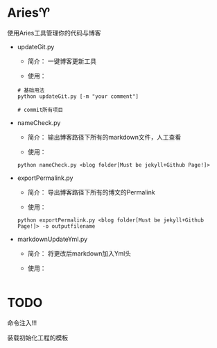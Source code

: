 # Aries:aries:

使用Aries工具管理你的代码与博客


* updateGit.py
    - 简介：
    一键博客更新工具

    - 使用：
    ```
    # 基础用法
    python updateGit.py [-m "your comment"]
    
    # commit所有项目
    
    ```

* nameCheck.py
    - 简介：
    输出博客路径下所有的markdown文件，人工查看

    - 使用：
    ```
    python nameCheck.py <blog folder[Must be jekyll+Github Page!]>
    ```

* exportPermalink.py
    - 简介：
    导出博客路径下所有的博文的Permalink

    - 使用：
    ```
    python exportPermalink.py <blog folder[Must be jekyll+Github Page!]> -o outputfilename
    ```

* markdownUpdateYml.py
    - 简介：
    将更改后markdown加入Yml头

    - 使用：
    ```

    ```
# TODO

命令注入!!!

装载初始化工程的模板

    
